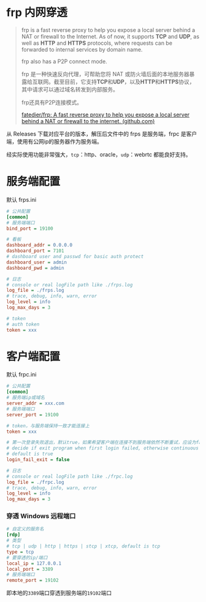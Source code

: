 # frp 内网穿透

> frp is a fast reverse proxy to help you expose a local server behind a NAT or firewall to the Internet. As of now, it supports **TCP** and **UDP**, as well as **HTTP** and **HTTPS** protocols, where requests can be forwarded to internal services by domain name.
>
> frp also has a P2P connect mode.
>
> ‎frp 是一种快速反向代理，可帮助您将 NAT 或防火墙后面的本地服务器暴露给互联网。截至目前，它支持‎**‎TCP‎**‎和‎**‎UDP‎**‎，以及‎**‎HTTP‎**‎和‎**‎HTTPS‎**‎协议，其中请求可以通过域名转发到内部服务。‎
>
> ‎frp还具有P2P连接模式。‎
>
> [fatedier/frp: A fast reverse proxy to help you expose a local server behind a NAT or firewall to the internet. (github.com)](https://github.com/fatedier/frp)

从 Releases 下载对应平台的版本，解压后文件中的 frps 是服务端，frpc 是客户端，使用有公网ip的服务器作为服务端。

经实际使用功能非常强大，`tcp`：http、oracle，`udp`：webrtc 都能良好支持。

# 服务端配置

默认 frps.ini

```ini
# 公共配置
[common]
# 服务端端口
bind_port = 19100

# 看板
dashboard_addr = 0.0.0.0
dashboard_port = 7101
# dashboard user and passwd for basic auth protect
dashboard_user = admin
dashboard_pwd = admin

# 日志
# console or real logFile path like ./frps.log
log_file = ./frps.log
# trace, debug, info, warn, error
log_level = info
log_max_days = 3

# token
# auth token
token = xxx
```

# 客户端配置

默认 frpc.ini

```ini
# 公共配置
[common]
# 服务端ip或域名
server_addr = xxx.com
# 服务端端口
server_port = 19100

# token，与服务端保持一致才能连接上
token = xxx

# 第一次登录失败退出，默认true，如果希望客户端在连接不到服务端依然不断重试，应设为false
# decide if exit program when first login failed, otherwise continuous relogin to frps
# default is true
login_fail_exit = false

# 日志
# console or real logFile path like ./frpc.log
log_file = ./frpc.log
# trace, debug, info, warn, error
log_level = info
log_max_days = 3
```

### 穿透 Windows 远程端口

```ini
# 自定义的服务名
[rdp]
# 类型
# tcp | udp | http | https | stcp | xtcp, default is tcp
type = tcp
# 要穿透的ip/端口
local_ip = 127.0.0.1
local_port = 3389
# 服务端端口
remote_port = 19102
```

即本地的`3389`端口穿透到服务端的`19102`端口

